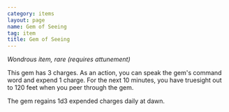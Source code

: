 ```yaml
---
category: items
layout: page
name: Gem of Seeing
tag: item
title: Gem of Seeing 
---
```

_Wondrous item, rare (requires attunement)_ 

This gem has 3 charges. As an action, you can speak the gem's command word and expend 1 charge. For the next 10 minutes, you have truesight out to 120 feet when you peer through the gem.

The gem regains 1d3 expended charges daily at dawn. 